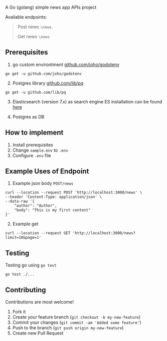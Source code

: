 A Go (golang) simple news app APIs project

Available endpoints:

> Post news `\news`.
>
> Get news `\news`

## Prerequisites

1.  go custom environtment [github.com/joho/godotenv](https://github.com/joho/godotenv)

```shell
go get -u github.com/joho/godotenv
```

2.  Postgres library [github.com/lib/pq](https://github.com/lib/pq)

```shell
go get -u github.com/lib/pq
```

3.  Elasticsearch (version 7.x) as search engine
    ES installation can be found [here](https://www.elastic.co/downloads/elasticsearch)

4.  Postgres as DB

## How to implement

1. Install prerequisites
2. Change `sample.env` to `.env`
3. Configure `.env` file

## Example Uses of Endpoint
1. Example json body `POST/news`
```shell
curl --location --request POST 'http://localhost:3000/news' \
--header 'Content-Type: application/json' \
--data-raw '{
	"author": "Author",
	"body": "This is my first content"
}'
```
2. Example get 
```shell
curl --location --request GET 'http://localhost:3000/news?limit=10&page=1'
```

## Testing

Testing go using `go test`

```shell
go test ./...
```

## Contributing

Contributions are most welcome!

1. Fork it
2. Create your feature branch (`git checkout -b my-new-feature`)
3. Commit your changes (`git commit -am 'Added some feature'`)
4. Push to the branch (`git push origin my-new-feature`)
5. Create new Pull Request
